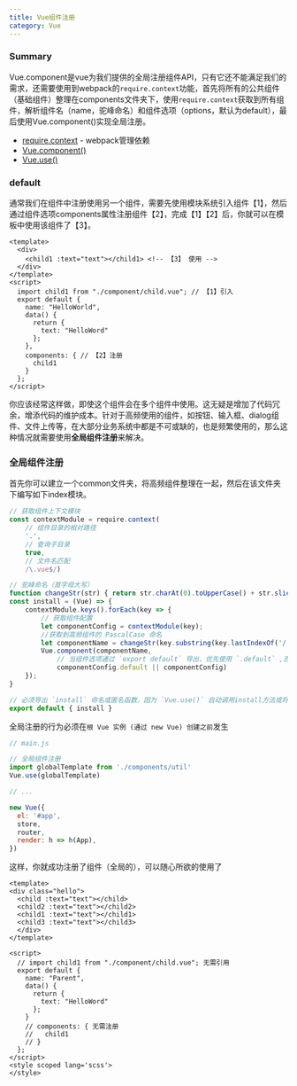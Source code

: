 ```yaml
---
title: Vue组件注册
category: Vue
---
```


### Summary

​	Vue.component是vue为我们提供的全局注册组件API，只有它还不能满足我们的需求，还需要使用到webpack的`require.context`功能，首先将所有的公共组件（基础组件）整理在components文件夹下，使用`require.context`获取到所有组件，解析组件名（name，驼峰命名）和组件选项（options，默认为default），最后使用Vue.component()实现全局注册。

 - [require.context](https://webpack.docschina.org/guides/dependency-management/#require-context) - webpack管理依赖
 - [Vue.component()](https://vuejs.bootcss.com/api/#Vue-component)
 - [Vue.use()](https://vuejs.bootcss.com/api/#Vue-use) 

### default

​	通常我们在组件中注册使用另一个组件，需要先使用模块系统引入组件【1】，然后通过组件选项components属性注册组件【2】，完成【1】【2】后，你就可以在模板中使用该组件了【3】。

```vue
<template>
  <div>
  	<child1 :text="text"></child1> <!-- 【3】 使用 -->
  </div>
</template>
<script>
  import child1 from "./component/child.vue"; // 【1】引入
  export default {
    name: "HelloWorld",
    data() {
      return {
        text: "HelloWord"
      };
    },
    components: { // 【2】注册
      child1
    }
  };
</script>
```

​	你应该经常这样做，即使这个组件会在多个组件中使用。这无疑是增加了代码冗余，增添代码的维护成本。针对于高频使用的组件，如按钮、输入框、dialog组件、文件上传等，在大部分业务系统中都是不可或缺的，也是频繁使用的，那么这种情况就需要使用**全局组件注册**来解决。

### 全局组件注册

首先你可以建立一个common文件夹，将高频组件整理在一起，然后在该文件夹下编写如下index模块。

```javascript
// 获取组件上下文模块
const contextModule = require.context(
    // 组件目录的相对路径
    '.',
    // 查询子目录
    true,
    // 文件名匹配
    /\.vue$/)

// 驼峰命名（首字母大写）
function changeStr(str) { return str.charAt(0).toUpperCase() + str.slice(1) }
const install = (Vue) => {
    contextModule.keys().forEach(key => {
        // 获取组件配置
        let componentConfig = contextModule(key);
        //获取到高频组件的 PascalCase 命名
        let componentName = changeStr(key.substring(key.lastIndexOf('/') + 1).replace(/\.\w+$/, ''))
        Vue.component(componentName,
            // 当组件选项通过 `export default` 导出，优先使用 `.default` ,否则回退到使用模块的根。 
            componentConfig.default || componentConfig)
    });
}

// 必须导出 `install` 命名或匿名函数，因为 `Vue.use()` 自动调用install方法或将匿名函数当作install
export default { install }
```

全局注册的行为必须在`根 Vue 实例 (通过 new Vue) 创建之前`发生

```javascript
// main.js

// 全局组件注册
import globalTemplate from './components/util'
Vue.use(globalTemplate)

// ...

new Vue({
  el: '#app',
  store,
  router,
  render: h => h(App),
})
```

这样，你就成功注册了组件（全局的），可以随心所欲的使用了

```vue
<template>
<div class="hello">
  <child :text="text"></child>
  <child2 :text="text"></child2>
  <child1 :text="text"></child1>
  <child3 :text="text"></child3>
  </div>
</template>

<script>
  // import child1 from "./component/child.vue"; 无需引用
  export default {
    name: "Parent",
    data() {
      return {
        text: "HelloWord"
      };
    }
    // components: { 无需注册
    //   child1
    // }
  };
</script>
<style scoped lang='scss'>
</style>
```